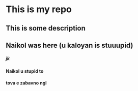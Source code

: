 # This is my repo
## This is some description
## Naikol was here (u kaloyan is stuuupid)
##### jk
#### Naikol u stupid to
#### tova e zabavno ngl
